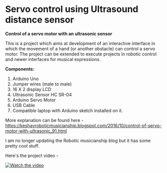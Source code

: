 # Servo control using Ultrasound distance sensor

**Control of a servo motor with an ultrasonic sensor**

This is a project which aims at development of an interactive interface in which the movement of a hand (or another obstacle) can control a servo motor. The project can be extended to execute projects in robotic control and newer interfaces for musical expressions.

**Components:**
1. Arduino Uno
2. Jumper wires (male to male)
3. 16 X 2 display LCD
4. Ultrasonic Sensor HC SR-04
5. Arduino Servo Motor
6. USB Cable
7. Compatible laptop with Arduino sketch installed on it.

More explanation can be found here - https://keshavroboticmusicianship.blogspot.com/2016/10/control-of-servo-motor-with-ultrasonic_91.html

I am no longer updating the Robotic musicianship blog but it has some pretty cool stuff.

Here's the project video - 

[![Watch the video](https://i.imgur.com/vKb2F1B.png)](
https://www.youtube.com/watch?v=dFT02c-rnGk
)
